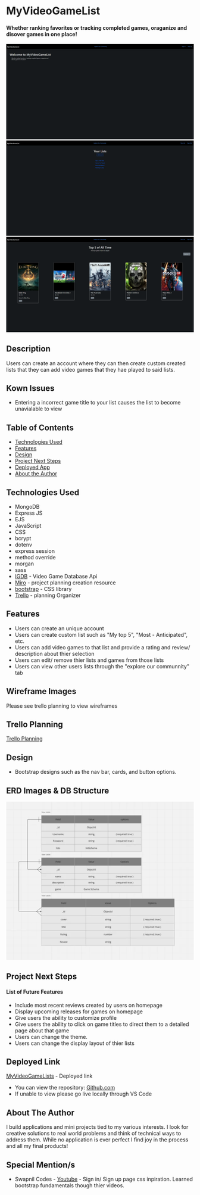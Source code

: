 # MyVideoGameList

#### Whether ranking favorites or tracking completed games, oraganize and disover games in one place!

<img src="/images/home-page.png" alt="Home page"/>
<img src="/images/list-page.png" alt="List page"/>
<img src="/images/detailed-list.png" alt="Detailed list page"/>

## Description

Users can create an account where they can then create custom created lists that they can add video games that they hae played to said lists.

## Kown Issues

- Entering a incorrect game title to your list causes the list to become unavialable to view

## Table of Contents

- [Technologies Used](#technologiesused)
- [Features](#features)
- [Design](#design)
- [Project Next Steps](#nextsteps)
- [Deployed App](#deployment)
- [About the Author](#author)

## <a name="technologiesused"></a>Technologies Used

- MongoDB
- Express JS
- EJS
- JavaScript
- CSS
- bcrypt
- dotenv
- express session
- method override
- morgan
- sass
- [IGDB](https://api-docs.igdb.com/#getting-started) - Video Game Database Api
- [Miro](https://miro.com/index/) - project planning creation resource
- [bootstrap](https://getbootstrap.com/) - CSS library
- [Trello](https://trello.com/) - planning Organizer

## Features

- Users can create an unique account
- Users can create custom list such as "My top 5", "Most - Anticipated", etc.
- Users can add video games to that list and provide a rating and review/ description about thier selection
- Users can edit/ remove thier lists and games from those lists
- Users can view other users lists through the "explore our communnity" tab

## Wireframe Images

Please see trello planning to view wireframes

## Trello Planning

[Trello Planning](https://trello.com/b/QemUZ0Fp/men-stack-crud-app)

## <a name="design"></a>Design

- Bootstrap designs such as the nav bar, cards, and button options.

## ERD Images & DB Structure

<img src="/images/erd.png" alt="Erd data Structure"/>

## <a name="nextsteps"></a>Project Next Steps

#### List of Future Features

- Include most recent reviews created by users on homepage
- Display upcoming releases for games on homepage
- Give users the ability to customize profile
- Give users the ability to click on game titles to direct them to a detailed page about that game
- Users can change the theme.
- Users can change the display layout of thier lists

## <a name="deployment"></a>Deployed Link

[MyVideoGameLists](https://my-video-game-lists-6d3649893b32.herokuapp.com/) - Deployed link

- You can view the repository:
  [Github.com](https://github.com/JameseyBoy615/My-Video-Games-List)
- If unable to view please go live locally through VS Code

## <a name="author"></a>About The Author

I build applications and mini projects tied to my various interests. I look for creative solutions to real world problems and think of technical ways to address them. While no application is ever perfect I find joy in the process and all my final products!

## Special Mention/s

- Swapnil Codes - [Youtube](https://www.youtube.com/@swapnilcodes) - Sign in/ Sign up page css inpiration. Learned bootstrap fundamentals though thier videos.

